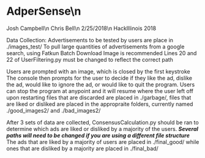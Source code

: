 # AdperSense\n
Josh Campbell\n
Chris Bell\n
2/25/2018\n
HackIllinois 2018

Data Collection:
Advertisements to be tested by users are place in ./images_test/
To pull large quantities of advertisements from a google search, using Fatkun Batch
Download Image is recommended
Lines 20 and 22 of UserFiltering.py must be changed to reflect the correct path

Users are prompted with an image, which is closed by the first keystroke
The console then prompts for the user to decide if they like the ad, dislike the ad,
would like to ignore the ad, or would like to quit the program.
Users can stop the program at anypoint and it will resume where the user left off upon restarting
files that are discarded are placed in ./garbage/, files that are liked or disliked are placed in
the appropraite folders, currently named ./good_images2/ and ./bad_images2/

After 3 sets of data are collected, ConsensusCalculation.py should be ran to determine which ads are
liked or disliked by a majority of the users.
***Several paths will need to be changed if you are using a different file structure***
The ads that are liked by a majority of users are placed in ./final_good/ while ones that are disliked by a majority
are placed in ./final_bad/
